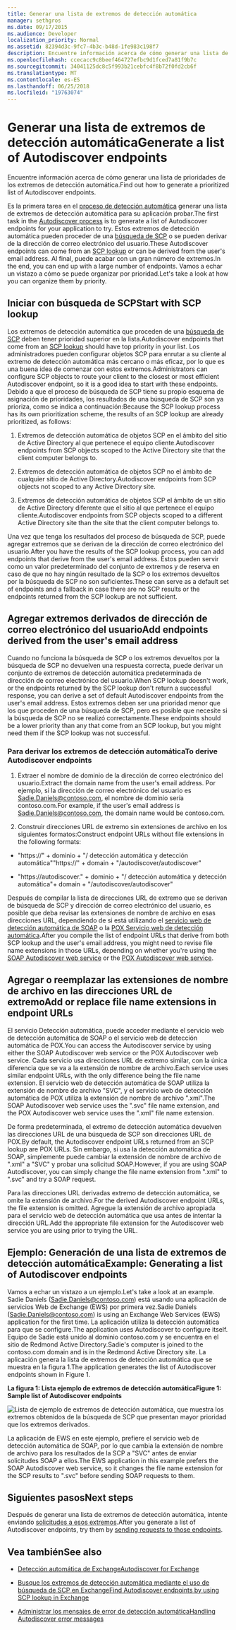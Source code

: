 ```yaml
---
title: Generar una lista de extremos de detección automática
manager: sethgros
ms.date: 09/17/2015
ms.audience: Developer
localization_priority: Normal
ms.assetid: 82394d3c-9fc7-4b3c-b48d-1fe983c198f7
description: Encuentre información acerca de cómo generar una lista de prioridades de los extremos de detección automática.
ms.openlocfilehash: ccecacc9c8beef464727efbc9d1fced7a81f9b7c
ms.sourcegitcommit: 34041125dc8c5f993b21cebfc4f8b72f0fd2cb6f
ms.translationtype: MT
ms.contentlocale: es-ES
ms.lasthandoff: 06/25/2018
ms.locfileid: "19763074"
---
```

# <a name="generate-a-list-of-autodiscover-endpoints"></a><span data-ttu-id="3a763-103">Generar una lista de extremos de detección automática</span><span class="sxs-lookup"><span data-stu-id="3a763-103">Generate a list of Autodiscover endpoints</span></span>

<span data-ttu-id="3a763-104">Encuentre información acerca de cómo generar una lista de prioridades de los extremos de detección automática.</span><span class="sxs-lookup"><span data-stu-id="3a763-104">Find out how to generate a prioritized list of Autodiscover endpoints.</span></span>
  
<span data-ttu-id="3a763-105">Es la primera tarea en el [proceso de detección automática](autodiscover-for-exchange.md) generar una lista de extremos de detección automática para su aplicación probar.</span><span class="sxs-lookup"><span data-stu-id="3a763-105">The first task in the [Autodiscover process](autodiscover-for-exchange.md) is to generate a list of Autodiscover endpoints for your application to try.</span></span> <span data-ttu-id="3a763-106">Estos extremos de detección automática pueden proceder de una [búsqueda de SCP](how-to-find-autodiscover-endpoints-by-using-scp-lookup-in-exchange.md) o se pueden derivar de la dirección de correo electrónico del usuario.</span><span class="sxs-lookup"><span data-stu-id="3a763-106">These Autodiscover endpoints can come from an [SCP lookup](how-to-find-autodiscover-endpoints-by-using-scp-lookup-in-exchange.md) or can be derived from the user's email address.</span></span> <span data-ttu-id="3a763-107">Al final, puede acabar con un gran número de extremos.</span><span class="sxs-lookup"><span data-stu-id="3a763-107">In the end, you can end up with a large number of endpoints.</span></span> <span data-ttu-id="3a763-108">Vamos a echar un vistazo a cómo se puede organizar por prioridad.</span><span class="sxs-lookup"><span data-stu-id="3a763-108">Let's take a look at how you can organize them by priority.</span></span> 
  
## <a name="start-with-scp-lookup"></a><span data-ttu-id="3a763-109">Iniciar con búsqueda de SCP</span><span class="sxs-lookup"><span data-stu-id="3a763-109">Start with SCP lookup</span></span>
<span data-ttu-id="3a763-110"><a name="bk_StartWithScp"> </a></span><span class="sxs-lookup"><span data-stu-id="3a763-110"></span></span>

<span data-ttu-id="3a763-111">Los extremos de detección automática que proceden de una [búsqueda de SCP](how-to-find-autodiscover-endpoints-by-using-scp-lookup-in-exchange.md) deben tener prioridad superior en la lista.</span><span class="sxs-lookup"><span data-stu-id="3a763-111">Autodiscover endpoints that come from an [SCP lookup](how-to-find-autodiscover-endpoints-by-using-scp-lookup-in-exchange.md) should have top priority in your list.</span></span> <span data-ttu-id="3a763-112">Los administradores pueden configurar objetos SCP para enrutar a su cliente al extremo de detección automática más cercano o más eficaz, por lo que es una buena idea de comenzar con estos extremos.</span><span class="sxs-lookup"><span data-stu-id="3a763-112">Administrators can configure SCP objects to route your client to the closest or most efficient Autodiscover endpoint, so it is a good idea to start with these endpoints.</span></span> <span data-ttu-id="3a763-113">Debido a que el proceso de búsqueda de SCP tiene su propio esquema de asignación de prioridades, los resultados de una búsqueda de SCP son ya prioriza, como se indica a continuación:</span><span class="sxs-lookup"><span data-stu-id="3a763-113">Because the SCP lookup process has its own prioritization scheme, the results of an SCP lookup are already prioritized, as follows:</span></span> 
  
1. <span data-ttu-id="3a763-114">Extremos de detección automática de objetos SCP en el ámbito del sitio de Active Directory al que pertenece el equipo cliente.</span><span class="sxs-lookup"><span data-stu-id="3a763-114">Autodiscover endpoints from SCP objects scoped to the Active Directory site that the client computer belongs to.</span></span>
    
2. <span data-ttu-id="3a763-115">Extremos de detección automática de objetos SCP no el ámbito de cualquier sitio de Active Directory.</span><span class="sxs-lookup"><span data-stu-id="3a763-115">Autodiscover endpoints from SCP objects not scoped to any Active Directory site.</span></span>
    
3. <span data-ttu-id="3a763-116">Extremos de detección automática de objetos SCP el ámbito de un sitio de Active Directory diferente que el sitio al que pertenece el equipo cliente.</span><span class="sxs-lookup"><span data-stu-id="3a763-116">Autodiscover endpoints from SCP objects scoped to a different Active Directory site than the site that the client computer belongs to.</span></span>
    
<span data-ttu-id="3a763-117">Una vez que tenga los resultados del proceso de búsqueda de SCP, puede agregar extremos que se derivan de la dirección de correo electrónico del usuario.</span><span class="sxs-lookup"><span data-stu-id="3a763-117">After you have the results of the SCP lookup process, you can add endpoints that derive from the user's email address.</span></span> <span data-ttu-id="3a763-118">Éstos pueden servir como un valor predeterminado del conjunto de extremos y de reserva en caso de que no hay ningún resultado de la SCP o los extremos devueltos por la búsqueda de SCP no son suficientes.</span><span class="sxs-lookup"><span data-stu-id="3a763-118">These can serve as a default set of endpoints and a fallback in case there are no SCP results or the endpoints returned from the SCP lookup are not sufficient.</span></span>
  
## <a name="add-endpoints-derived-from-the-users-email-address"></a><span data-ttu-id="3a763-119">Agregar extremos derivados de dirección de correo electrónico del usuario</span><span class="sxs-lookup"><span data-stu-id="3a763-119">Add endpoints derived from the user's email address</span></span>
<span data-ttu-id="3a763-120"><a name="bk_AddDerivedEndpoints"> </a></span><span class="sxs-lookup"><span data-stu-id="3a763-120"></span></span>

<span data-ttu-id="3a763-121">Cuando no funciona la búsqueda de SCP o los extremos devueltos por la búsqueda de SCP no devuelven una respuesta correcta, puede derivar un conjunto de extremos de detección automática predeterminada de dirección de correo electrónico del usuario.</span><span class="sxs-lookup"><span data-stu-id="3a763-121">When SCP lookup doesn't work, or the endpoints returned by the SCP lookup don't return a successful response, you can derive a set of default Autodiscover endpoints from the user's email address.</span></span> <span data-ttu-id="3a763-122">Estos extremos deben ser una prioridad menor que los que proceden de una búsqueda de SCP, pero es posible que necesite si la búsqueda de SCP no se realizó correctamente.</span><span class="sxs-lookup"><span data-stu-id="3a763-122">These endpoints should be a lower priority than any that come from an SCP lookup, but you might need them if the SCP lookup was not successful.</span></span>
  
### <a name="to-derive-autodiscover-endpoints"></a><span data-ttu-id="3a763-123">Para derivar los extremos de detección automática</span><span class="sxs-lookup"><span data-stu-id="3a763-123">To derive Autodiscover endpoints</span></span>

1. <span data-ttu-id="3a763-124">Extraer el nombre de dominio de la dirección de correo electrónico del usuario.</span><span class="sxs-lookup"><span data-stu-id="3a763-124">Extract the domain name from the user's email address.</span></span> <span data-ttu-id="3a763-125">Por ejemplo, si la dirección de correo electrónico del usuario es Sadie.Daniels@contoso.com, el nombre de dominio sería contoso.com.</span><span class="sxs-lookup"><span data-stu-id="3a763-125">For example, if the user's email address is Sadie.Daniels@contoso.com, the domain name would be contoso.com.</span></span>
    
2. <span data-ttu-id="3a763-126">Construir direcciones URL de extremo sin extensiones de archivo en los siguientes formatos:</span><span class="sxs-lookup"><span data-stu-id="3a763-126">Construct endpoint URLs without file extensions in the following formats:</span></span>
    
  - <span data-ttu-id="3a763-127">"https://" + dominio + "/ detección automática y detección automática"</span><span class="sxs-lookup"><span data-stu-id="3a763-127">"https://" + domain + "/autodiscover/autodiscover"</span></span>
    
  - <span data-ttu-id="3a763-128">"https://autodiscover."</span><span class="sxs-lookup"><span data-stu-id="3a763-128"></span></span> <span data-ttu-id="3a763-129">+ dominio + "/ detección automática y detección automática"</span><span class="sxs-lookup"><span data-stu-id="3a763-129">+ domain + "/autodiscover/autodiscover"</span></span>
    
<span data-ttu-id="3a763-130">Después de compilar la lista de direcciones URL de extremo que se derivan de búsqueda de SCP y dirección de correo electrónico del usuario, es posible que deba revisar las extensiones de nombre de archivo en esas direcciones URL, dependiendo de si está utilizando el [servicio web de detección automática de SOAP](http://msdn.microsoft.com/library/61c21ea9-7fea-4f56-8ada-bf80e1e6b074%28Office.15%29.aspx) o la [POX Servicio web de detección automática](http://msdn.microsoft.com/library/877152f0-f4b1-4f63-b2ce-924f4bdf2d20%28Office.15%29.aspx).</span><span class="sxs-lookup"><span data-stu-id="3a763-130">After you compile the list of endpoint URLs that derive from both SCP lookup and the user's email address, you might need to revise file name extensions in those URLs, depending on whether you're using the [SOAP Autodiscover web service](http://msdn.microsoft.com/library/61c21ea9-7fea-4f56-8ada-bf80e1e6b074%28Office.15%29.aspx) or the [POX Autodiscover web service](http://msdn.microsoft.com/library/877152f0-f4b1-4f63-b2ce-924f4bdf2d20%28Office.15%29.aspx).</span></span>
  
## <a name="add-or-replace-file-name-extensions-in-endpoint-urls"></a><span data-ttu-id="3a763-131">Agregar o reemplazar las extensiones de nombre de archivo en las direcciones URL de extremo</span><span class="sxs-lookup"><span data-stu-id="3a763-131">Add or replace file name extensions in endpoint URLs</span></span>
<span data-ttu-id="3a763-132"><a name="bk_FileExtensions"> </a></span><span class="sxs-lookup"><span data-stu-id="3a763-132"></span></span>

<span data-ttu-id="3a763-133">El servicio Detección automática, puede acceder mediante el servicio web de detección automática de SOAP o el servicio web de detección automática de POX.</span><span class="sxs-lookup"><span data-stu-id="3a763-133">You can access the Autodiscover service by using either the SOAP Autodiscover web service or the POX Autodiscover web service.</span></span> <span data-ttu-id="3a763-134">Cada servicio usa direcciones URL de extremo similar, con la única diferencia que se va a la extensión de nombre de archivo.</span><span class="sxs-lookup"><span data-stu-id="3a763-134">Each service uses similar endpoint URLs, with the only difference being the file name extension.</span></span> <span data-ttu-id="3a763-135">El servicio web de detección automática de SOAP utiliza la extensión de nombre de archivo "SVC", y el servicio web de detección automática de POX utiliza la extensión de nombre de archivo ".xml".</span><span class="sxs-lookup"><span data-stu-id="3a763-135">The SOAP Autodiscover web service uses the ".svc" file name extension, and the POX Autodiscover web service uses the ".xml" file name extension.</span></span>
  
<span data-ttu-id="3a763-136">De forma predeterminada, el extremo de detección automática devuelven las direcciones URL de una búsqueda de SCP son direcciones URL de POX.</span><span class="sxs-lookup"><span data-stu-id="3a763-136">By default, the Autodiscover endpoint URLs returned from an SCP lookup are POX URLs.</span></span> <span data-ttu-id="3a763-137">Sin embargo, si usa la detección automática de SOAP, simplemente puede cambiar la extensión de nombre de archivo de ".xml" a "SVC" y probar una solicitud SOAP.</span><span class="sxs-lookup"><span data-stu-id="3a763-137">However, if you are using SOAP Autodiscover, you can simply change the file name extension from ".xml" to ".svc" and try a SOAP request.</span></span>
  
<span data-ttu-id="3a763-138">Para las direcciones URL derivadas extremo de detección automática, se omite la extensión de archivo.</span><span class="sxs-lookup"><span data-stu-id="3a763-138">For the derived Autodiscover endpoint URLs, the file extension is omitted.</span></span> <span data-ttu-id="3a763-139">Agregue la extensión de archivo apropiada para el servicio web de detección automática que usa antes de intentar la dirección URL.</span><span class="sxs-lookup"><span data-stu-id="3a763-139">Add the appropriate file extension for the Autodiscover web service you are using prior to trying the URL.</span></span>
  
## <a name="example-generating-a-list-of-autodiscover-endpoints"></a><span data-ttu-id="3a763-140">Ejemplo: Generación de una lista de extremos de detección automática</span><span class="sxs-lookup"><span data-stu-id="3a763-140">Example: Generating a list of Autodiscover endpoints</span></span>
<span data-ttu-id="3a763-141"><a name="bk_Example"> </a></span><span class="sxs-lookup"><span data-stu-id="3a763-141"></span></span>

<span data-ttu-id="3a763-142">Vamos a echar un vistazo a un ejemplo.</span><span class="sxs-lookup"><span data-stu-id="3a763-142">Let's take a look at an example.</span></span> <span data-ttu-id="3a763-143">Sadie Daniels (Sadie.Daniels@contoso.com) está usando una aplicación de servicios Web de Exchange (EWS) por primera vez.</span><span class="sxs-lookup"><span data-stu-id="3a763-143">Sadie Daniels (Sadie.Daniels@contoso.com) is using an Exchange Web Services (EWS) application for the first time.</span></span> <span data-ttu-id="3a763-144">La aplicación utiliza la detección automática para que se configure.</span><span class="sxs-lookup"><span data-stu-id="3a763-144">The application uses Autodiscover to configure itself.</span></span> <span data-ttu-id="3a763-145">Equipo de Sadie está unido al dominio contoso.com y se encuentra en el sitio de Redmond Active Directory.</span><span class="sxs-lookup"><span data-stu-id="3a763-145">Sadie's computer is joined to the contoso.com domain and is in the Redmond Active Directory site.</span></span> <span data-ttu-id="3a763-146">La aplicación genera la lista de extremos de detección automática que se muestra en la figura 1.</span><span class="sxs-lookup"><span data-stu-id="3a763-146">The application generates the list of Autodiscover endpoints shown in Figure 1.</span></span>
  
<span data-ttu-id="3a763-147">**La figura 1: Lista ejemplo de extremos de detección automática**</span><span class="sxs-lookup"><span data-stu-id="3a763-147">**Figure 1: Sample list of Autodiscover endpoints**</span></span>

![Lista de ejemplo de extremos de detección automática, que muestra los extremos obtenidos de la búsqueda de SCP que presentan mayor prioridad que los extremos derivados.](media/Ex15_Autodiscover_GenerateList_Example.png)
  
<span data-ttu-id="3a763-149">La aplicación de EWS en este ejemplo, prefiere el servicio web de detección automática de SOAP, por lo que cambia la extensión de nombre de archivo para los resultados de la SCP a "SVC" antes de enviar solicitudes SOAP a ellos.</span><span class="sxs-lookup"><span data-stu-id="3a763-149">The EWS application in this example prefers the SOAP Autodiscover web service, so it changes the file name extension for the SCP results to ".svc" before sending SOAP requests to them.</span></span>
  
## <a name="next-steps"></a><span data-ttu-id="3a763-150">Siguientes pasos</span><span class="sxs-lookup"><span data-stu-id="3a763-150">Next steps</span></span>
<span data-ttu-id="3a763-151"><a name="bk_NextSteps"> </a></span><span class="sxs-lookup"><span data-stu-id="3a763-151"></span></span>

<span data-ttu-id="3a763-152">Después de generar una lista de extremos de detección automática, intente enviando [solicitudes a esos extremos](how-to-get-user-settings-from-exchange-by-using-autodiscover.md).</span><span class="sxs-lookup"><span data-stu-id="3a763-152">After you generate a list of Autodiscover endpoints, try them by [sending requests to those endpoints](how-to-get-user-settings-from-exchange-by-using-autodiscover.md).</span></span>
  
## <a name="see-also"></a><span data-ttu-id="3a763-153">Vea también</span><span class="sxs-lookup"><span data-stu-id="3a763-153">See also</span></span>


- [<span data-ttu-id="3a763-154">Detección automática de Exchange</span><span class="sxs-lookup"><span data-stu-id="3a763-154">Autodiscover for Exchange</span></span>](autodiscover-for-exchange.md)
    
- [<span data-ttu-id="3a763-155">Busque los extremos de detección automática mediante el uso de búsqueda de SCP en Exchange</span><span class="sxs-lookup"><span data-stu-id="3a763-155">Find Autodiscover endpoints by using SCP lookup in Exchange</span></span>](how-to-find-autodiscover-endpoints-by-using-scp-lookup-in-exchange.md)
    
- [<span data-ttu-id="3a763-156">Administrar los mensajes de error de detección automática</span><span class="sxs-lookup"><span data-stu-id="3a763-156">Handling Autodiscover error messages</span></span>](handling-autodiscover-error-messages.md)
    

